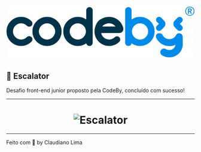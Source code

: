 <h1 align="center">
<img alt="CodeBy" src=".github/logo.webp" />
</h1>

## 🚀 Escalator
Desafio front-end junior proposto pela CodeBy, concluído com sucesso!

---

<h1 align="center">
  <img alt="Escalator" src=".github/escalator.gif" />
</h1>

---
Feito com 💜 by Claudiano Lima
